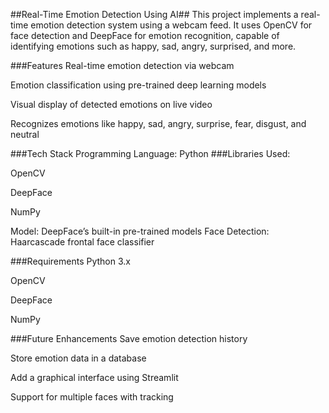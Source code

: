 ##Real-Time Emotion Detection Using AI##
This project implements a real-time emotion detection system using a webcam feed. It uses OpenCV for face detection and DeepFace for emotion recognition, capable of identifying emotions such as happy, sad, angry, surprised, and more.

###Features
Real-time emotion detection via webcam

Emotion classification using pre-trained deep learning models

Visual display of detected emotions on live video

Recognizes emotions like happy, sad, angry, surprise, fear, disgust, and neutral

###Tech Stack
Programming Language: Python
###Libraries Used:

OpenCV

DeepFace

NumPy

Model: DeepFace’s built-in pre-trained models
Face Detection: Haarcascade frontal face classifier

###Requirements
Python 3.x

OpenCV

DeepFace

NumPy

###Future Enhancements
Save emotion detection history

Store emotion data in a database

Add a graphical interface using Streamlit

Support for multiple faces with tracking

